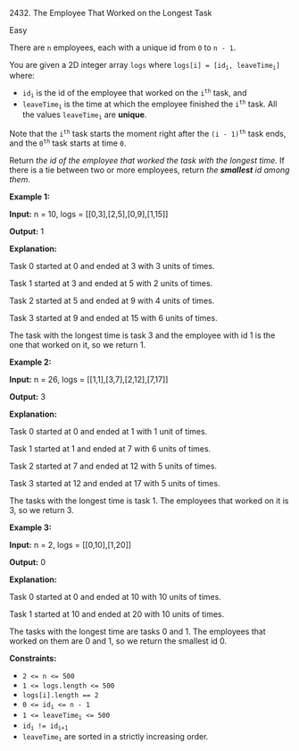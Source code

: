 2432\. The Employee That Worked on the Longest Task

Easy

There are `n` employees, each with a unique id from `0` to `n - 1`.

You are given a 2D integer array `logs` where <code>logs[i] = [id<sub>i</sub>, leaveTime<sub>i</sub>]</code> where:

*   <code>id<sub>i</sub></code> is the id of the employee that worked on the <code>i<sup>th</sup></code> task, and
*   <code>leaveTime<sub>i</sub></code> is the time at which the employee finished the <code>i<sup>th</sup></code> task. All the values <code>leaveTime<sub>i</sub></code> are **unique**.

Note that the <code>i<sup>th</sup></code> task starts the moment right after the <code>(i - 1)<sup>th</sup></code> task ends, and the <code>0<sup>th</sup></code> task starts at time `0`.

Return _the id of the employee that worked the task with the longest time._ If there is a tie between two or more employees, return _the **smallest** id among them_.

**Example 1:**

**Input:** n = 10, logs = [[0,3],[2,5],[0,9],[1,15]]

**Output:** 1

**Explanation:** 

Task 0 started at 0 and ended at 3 with 3 units of times. 

Task 1 started at 3 and ended at 5 with 2 units of times. 

Task 2 started at 5 and ended at 9 with 4 units of times. 

Task 3 started at 9 and ended at 15 with 6 units of times. 

The task with the longest time is task 3 and the employee with id 1 is the one that worked on it, so we return 1.

**Example 2:**

**Input:** n = 26, logs = [[1,1],[3,7],[2,12],[7,17]]

**Output:** 3

**Explanation:** 

Task 0 started at 0 and ended at 1 with 1 unit of times. 

Task 1 started at 1 and ended at 7 with 6 units of times. 

Task 2 started at 7 and ended at 12 with 5 units of times. 

Task 3 started at 12 and ended at 17 with 5 units of times. 

The tasks with the longest time is task 1. The employees that worked on it is 3, so we return 3.

**Example 3:**

**Input:** n = 2, logs = [[0,10],[1,20]]

**Output:** 0

**Explanation:** 

Task 0 started at 0 and ended at 10 with 10 units of times.

Task 1 started at 10 and ended at 20 with 10 units of times. 

The tasks with the longest time are tasks 0 and 1. The employees that worked on them are 0 and 1, so we return the smallest id 0.

**Constraints:**

*   `2 <= n <= 500`
*   `1 <= logs.length <= 500`
*   `logs[i].length == 2`
*   <code>0 <= id<sub>i</sub> <= n - 1</code>
*   <code>1 <= leaveTime<sub>i</sub> <= 500</code>
*   <code>id<sub>i</sub> != id<sub>i+1</sub></code>
*   <code>leaveTime<sub>i</sub></code> are sorted in a strictly increasing order.
